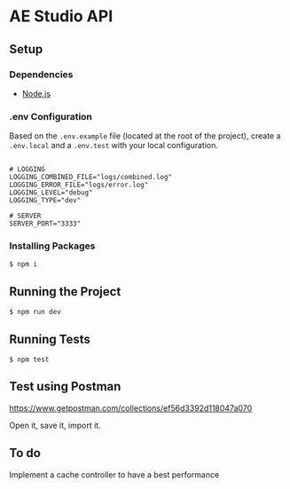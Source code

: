 # AE Studio API

## Setup

### Dependencies

- [Node.js](https://nodejs.org/en/download/)

### .env Configuration

Based on the `.env.example` file (located at the root of the project), create a `.env.local` and a `.env.test` with your local configuration.

```shell

# LOGGING
LOGGING_COMBINED_FILE="logs/combined.log"
LOGGING_ERROR_FILE="logs/error.log"
LOGGING_LEVEL="debug"
LOGGING_TYPE="dev"

# SERVER
SERVER_PORT="3333"
```

### Installing Packages

```shell
$ npm i
```

## Running the Project

```shell
$ npm run dev
```

## Running Tests

```shell
$ npm test
```

## Test using Postman

https://www.getpostman.com/collections/ef56d3392d118047a070

Open it, save it, import it.

## To do

Implement a cache controller to have a best performance
